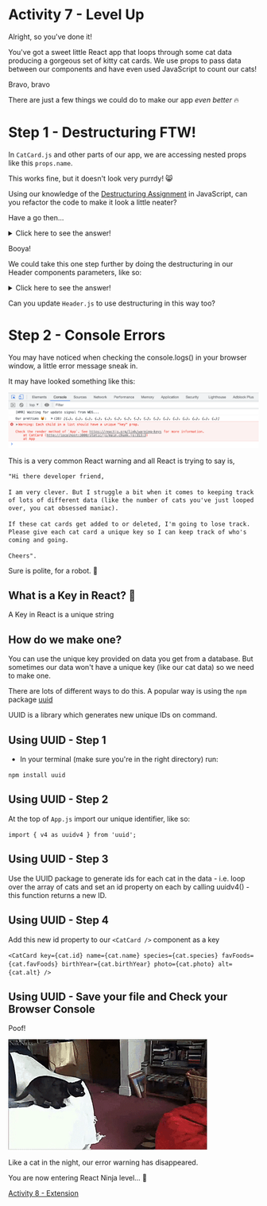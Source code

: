 # Activity 7 - Level Up

Alright, so you've done it!

You've got a sweet little React app that loops through some cat data producing a gorgeous set of kitty cat cards. We use props to pass data between our components and have even used JavaScript to count our cats!

Bravo, bravo

There are just a few things we could do to make our app _even better_ 🔥

# Step 1 - Destructuring FTW!

In `CatCard.js` and other parts of our app, we are accessing nested props like this `props.name`.

This works fine, but it doesn't look very purrdy! 😸

Using our knowledge of the [Destructuring Assignment](https://medium.com/@lcriswell/destructuring-props-in-react-b1c295005ce0) in JavaScript, can you refactor the code to make it look a little neater?

Have a go then...

<details>
<summary>Click here to see the answer!</summary>
<pre>

```
function CatCard(props) {

    const { name, photo, alt, species, favFoods, birthYear } = props

    return (
        <div className="card">
            <h3 className="card__text card__header">{name}</h3>
            <img className="card__image" src={photo} alt={alt}></img>
            <p className="card__text">Species: {species}</p>
            <p className="card__text">Favourite Food(s): {favFoods}</p>
            <p className="card__text">Birth Year: {birthYear}</p>
        </div>
    )
}

export default CatCard
```

Let's break it down. 🔨

Whereas before we were using object dot notation to drill into each piece of data we wanted to access from our cat object, we now use JavaScript destructuring assignment to extract the data we need and assign it to `props`

We can then use these extracted pieces of data as variables throughout our code, without needing to add the extra `.props` object dot notation

This makes our code look cleaner. If this file was huge, or if we had deeply nested properties it would also result in less repetition. Sweet!
    
</pre>
</details>

Booya!

We could take this one step further by doing the destructuring in our Header components parameters, like so:

<details>
<summary>Click here to see the answer!</summary>
<pre>

```

function Card ({ name, photo, alt, species, favFoods, birthYear }) {

    return (
            <div className="card">
                <h3 className="card__text card__header">{name}</h3>
                <img className="card__image" src={photo} alt={alt}></img>
                <p className="card__text">Species: {species}</p>
                <p className="card__text">Favourite Food(s): {favFoods}</p>
                <p className="card__text">Birth Year: {birthYear}</p>
            </div>
    )
}

export default Card

```

</pre>
</details>

Can you update `Header.js` to use destructuring in this way too?

# Step 2 - Console Errors

You may have noticed when checking the console.logs() in your browser window, a little error message sneak in.

It may have looked something like this:

![index.js:1 Warning: Each child in a list should have a unique "key" prop](../public/key-warning.png)

This is a very common React warning and all React is trying to say is,

    "Hi there developer friend,

    I am very clever. But I struggle a bit when it comes to keeping track of lots of different data (like the number of cats you've just looped over, you cat obsessed maniac).

    If these cat cards get added to or deleted, I'm going to lose track. Please give each cat card a unique key so I can keep track of who's coming and going.

    Cheers".

Sure is polite, for a robot. 🤖

## What is a Key in React? 🔑

A Key in React is a unique string

## How do we make one?

You can use the unique key provided on data you get from a database. But sometimes our data won't have a unique key (like our cat data) so we need to make one.

There are lots of different ways to do this. A popular way is using the `npm` package [uuid](https://www.npmjs.com/package/uuid)

UUID is a library which generates new unique IDs on command.

## Using UUID - Step 1

- In your terminal (make sure you're in the right directory) run:

`npm install uuid`

## Using UUID - Step 2

At the top of `App.js` import our unique identifier, like so:

`import { v4 as uuidv4 } from 'uuid';`

## Using UUID - Step 3

Use the UUID package to generate ids for each cat in the data - i.e. loop over the array of cats and set an id property on each by calling uuidv4() - this function returns a new ID.

## Using UUID - Step 4

Add this new id  property to our `<CatCard />` component as a key

`<CatCard key={cat.id} name={cat.name} species={cat.species} favFoods={cat.favFoods} birthYear={cat.birthYear} photo={cat.photo} alt={cat.alt} />`

## Using UUID - Save your file and Check your Browser Console

Poof!

![Cat disappearing into a poof](../public/poof.gif)

Like a cat in the night, our error warning has disappeared.

You are now entering React Ninja level... 🥷

[Activity 8 - Extension](./activity-8-extension.md)

